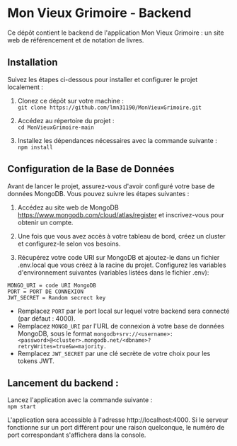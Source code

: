 # Mon Vieux Grimoire - Backend

Ce dépôt contient le backend de l'application Mon Vieux Grimoire : un site web de référencement et de notation de livres.

## Installation

Suivez les étapes ci-dessous pour installer et configurer le projet localement :

1. Clonez ce dépôt sur votre machine :\
   `git clone https://github.com/lmn31190/MonVieuxGrimoire.git`

2. Accédez au répertoire du projet :\
   `cd MonVieuxGrimoire-main`

3. Installez les dépendances nécessaires avec la commande suivante :\
   `npm install`

## Configuration de la Base de Données

Avant de lancer le projet, assurez-vous d'avoir configuré votre base de données MongoDB. Vous pouvez suivre les étapes suivantes :

1. Accédez au site web de MongoDB https://www.mongodb.com/cloud/atlas/register et inscrivez-vous pour obtenir un compte.

2. Une fois que vous avez accès à votre tableau de bord, créez un cluster et configurez-le selon vos besoins.

3. Récupérez votre code URI sur MongoDB et ajoutez-le dans un fichier .env.local que vous créez à la racine du projet. Configurez les variables d'environnement suivantes (variables listées dans le fichier .env):

```
MONGO_URI = code URI MongoDB
PORT = PORT DE CONNEXION
JWT_SECRET = Random secrect key
```

-   Remplacez `PORT` par le port local sur lequel votre backend sera connecté (par défaut : 4000).
-   Remplacez `MONGO_URI` par l'URL de connexion à votre base de données MongoDB, sous le format `mongodb+srv://<username>:<password>@<cluster>.mongodb.net/<dbname>?retryWrites=true&w=majority.`
-   Remplacez `JWT_SECRET` par une clé secrète de votre choix pour les tokens JWT.

## Lancement du backend :

Lancez l'application avec la commande suivante :\
`npm start`

L'application sera accessible à l'adresse http://localhost:4000. Si le serveur fonctionne sur un port différent pour une raison quelconque, le numéro de port correspondant s'affichera dans la console.

